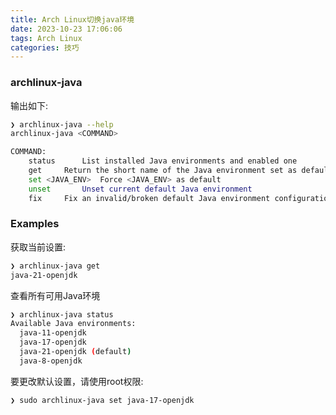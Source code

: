 ```yaml
---
title: Arch Linux切换java环境
date: 2023-10-23 17:06:06
tags: Arch Linux
categories: 技巧
---
```

### archlinux-java
输出如下:
```sh
❯ archlinux-java --help
archlinux-java <COMMAND>

COMMAND:
	status		List installed Java environments and enabled one
	get		Return the short name of the Java environment set as default
	set <JAVA_ENV>	Force <JAVA_ENV> as default
	unset		Unset current default Java environment
	fix		Fix an invalid/broken default Java environment configuration
```
### Examples
获取当前设置:
```sh
❯ archlinux-java get
java-21-openjdk
```
查看所有可用Java环境
```sh
❯ archlinux-java status
Available Java environments:
  java-11-openjdk
  java-17-openjdk
  java-21-openjdk (default)
  java-8-openjdk
```
要更改默认设置，请使用root权限:
```sh
❯ sudo archlinux-java set java-17-openjdk
```